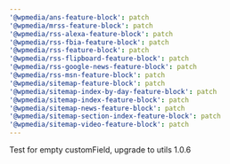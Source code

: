 ```yaml
---
'@wpmedia/ans-feature-block': patch
'@wpmedia/mrss-feature-block': patch
'@wpmedia/rss-alexa-feature-block': patch
'@wpmedia/rss-fbia-feature-block': patch
'@wpmedia/rss-feature-block': patch
'@wpmedia/rss-flipboard-feature-block': patch
'@wpmedia/rss-google-news-feature-block': patch
'@wpmedia/rss-msn-feature-block': patch
'@wpmedia/sitemap-feature-block': patch
'@wpmedia/sitemap-index-by-day-feature-block': patch
'@wpmedia/sitemap-index-feature-block': patch
'@wpmedia/sitemap-news-feature-block': patch
'@wpmedia/sitemap-section-index-feature-block': patch
'@wpmedia/sitemap-video-feature-block': patch
---
```


Test for empty customField, upgrade to utils 1.0.6
